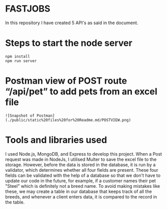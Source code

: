 # FASTJOBS
In this repository I have created 5 API's as said in the document.

# Steps to start the node server
```
npm install
npm run server
```

# Postman view of POST route “/api/pet” to add pets from an excel file
```
![Snapshot of Postman](./public/static%20files%20for%20Readme.md/POSTVIEW.png)
```

# Tools and libraries used
I used Node.js, MongoDB, and Express to develop this project.
When a Post request was made in NodeJs, I utilised Multer to save the excel file to the storage. However, before the data is stored in the database, it is run by a validator, which determines whether all four fields are present.
These four fields can be validated with the help of a database so that we don't have to update our code in the future, for example, if a customer names their pet "Steel" which is definitely not a breed name. To avoid making mistakes like these, we may create a table in our database that keeps track of all the breeds, and whenever a client enters data, it is compared to the record in the table. 
